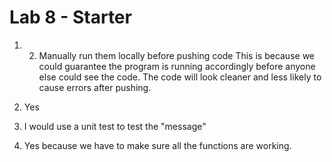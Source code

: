 # Lab 8 - Starter
1) 2. Manually run them locally before pushing code
This is because we could guarantee the program is running accordingly before 
anyone else could see the code. The code will look cleaner and less likely to
cause errors after pushing.

2) Yes

3) I would use a unit test to test the "message"
   
4) Yes because we have to make sure all the functions are working.